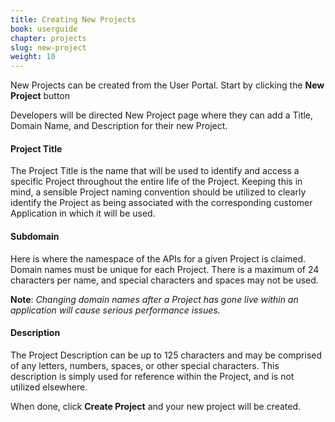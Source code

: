 ```yaml
---
title: Creating New Projects
book: userguide
chapter: projects
slug: new-project
weight: 10
---
```

New Projects can be created from the User Portal. Start by clicking the **New Project** button

Developers will be directed New Project page where they can add a Title, Domain Name, and Description for their new Project.

<h4>Project Title</h4>
The Project Title is the name that will be used to identify and access a specific Project throughout the entire life of the Project.  Keeping this in mind, a sensible Project naming convention should be utilized to clearly identify the Project as being associated with the corresponding customer Application in which it will be used.  

<h4>Subdomain</h4>
Here is where the namespace of the APIs for a given Project is claimed.
Domain names must be unique for each Project. There is a maximum of 24 characters per name, and special characters and spaces may not be used.

**Note**: *Changing domain names after a Project has gone live within an application will cause serious performance issues.*

<h4>Description</h4>
The Project Description can be up to 125 characters and may be comprised of any letters, numbers, spaces, or other special characters. This description is simply used for reference within the Project, and is not utilized elsewhere.

When done, click **Create Project** and your new project will be created.
